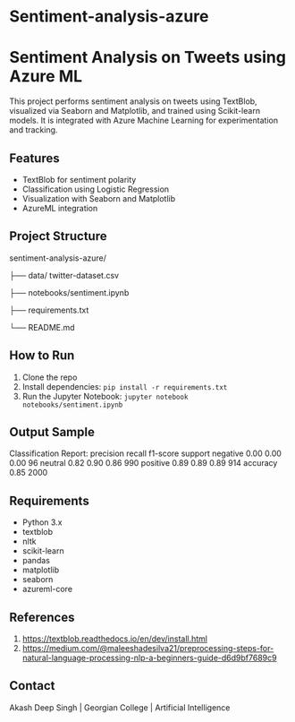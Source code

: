 # Sentiment-analysis-azure

# Sentiment Analysis on Tweets using Azure ML

This project performs sentiment analysis on tweets using TextBlob, visualized via Seaborn and Matplotlib, and trained using Scikit-learn models. It is integrated with Azure Machine Learning for experimentation and tracking.

##  Features
- TextBlob for sentiment polarity
- Classification using Logistic Regression
- Visualization with Seaborn and Matplotlib
- AzureML integration

## Project Structure
sentiment-analysis-azure/

├── data/
           twitter-dataset.csv

├── notebooks/sentiment.ipynb

├── requirements.txt

└── README.md


## How to Run
1. Clone the repo
2. Install dependencies: `pip install -r requirements.txt`
3. Run the Jupyter Notebook: `jupyter notebook notebooks/sentiment.ipynb`

## Output Sample

Classification Report:
           precision    recall  f1-score   support
negative       0.00      0.00      0.00        96
 neutral       0.82      0.90      0.86       990
positive       0.89      0.89      0.89       914
accuracy                           0.85      2000

## Requirements
- Python 3.x
- textblob
- nltk
- scikit-learn
- pandas
- matplotlib
- seaborn
- azureml-core

## References
1. https://textblob.readthedocs.io/en/dev/install.html
2. https://medium.com/@maleeshadesilva21/preprocessing-steps-for-natural-language-processing-nlp-a-beginners-guide-d6d9bf7689c9

## Contact
Akash Deep Singh | Georgian College | Artificial Intelligence
